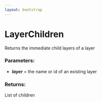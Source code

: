 ```yaml
---
layout: bootstrap
---
```


# LayerChildren

Returns the immediate child layers of a layer
          

### Parameters:

- ***layer*** = the name or id of an existing layer
        

### Returns:


List of children
        


